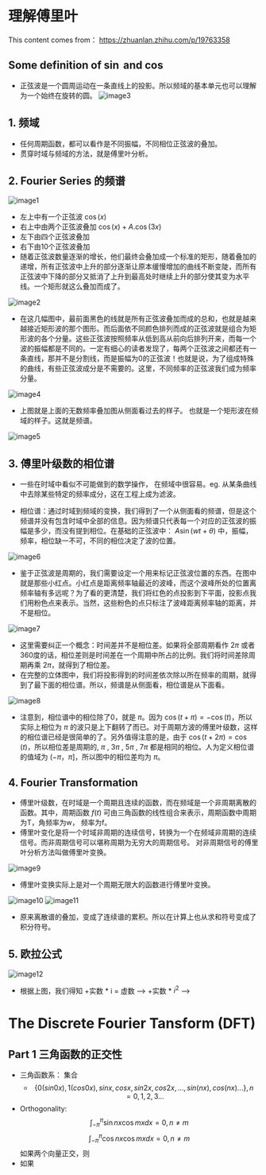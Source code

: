 # 理解傅里叶

This content comes from： https://zhuanlan.zhihu.com/p/19763358




## Some definition of $\sin$ and $\cos$
- 正弦波是一个圆周运动在一条直线上的投影。所以频域的基本单元也可以理解为一个始终在旋转的圆。
![image3](../Note/images/Fourier_image_3.png "image3")

## 1. 频域
- 任何周期函数，都可以看作是不同振幅，不同相位正弦波的叠加。
- 贯穿时域与频域的方法，就是傅里叶分析。
  
## 2. Fourier Series 的频谱
![image1](../Note/images/Fourier_image_1.png "image1")
-  左上中有一个正弦波 $\cos (x)$
-  右上中由两个正弦波叠加 $\cos (x) + A. \cos (3x)$
-  左下由四个正弦波叠加
-  右下由10个正弦波叠加
- 随着正弦波数量逐渐的增长，他们最终会叠加成一个标准的矩形，随着叠加的递增，所有正弦波中上升的部分逐渐让原本缓慢增加的曲线不断变陡，而所有正弦波中下降的部分又抵消了上升到最高处时继续上升的部分使其变为水平线。一个矩形就这么叠加而成了。

![image2](../Note/images/Fourier_image_2.png "image2")
- 在这几幅图中，最前面黑色的线就是所有正弦波叠加而成的总和，也就是越来越接近矩形波的那个图形。而后面依不同颜色排列而成的正弦波就是组合为矩形波的各个分量。这些正弦波按照频率从低到高从前向后排列开来，而每一个波的振幅都是不同的。一定有细心的读者发现了，每两个正弦波之间都还有一条直线，那并不是分割线，而是振幅为0的正弦波！也就是说，为了组成特殊的曲线，有些正弦波成分是不需要的。这里，不同频率的正弦波我们成为频率分量。

![image4](../Note/images/Fourier_image_4.png "image4")
- 上图就是上面的无数频率叠加图从侧面看过去的样子。 也就是一个矩形波在频域的样子。这就是频谱。

![image5](../Note/images/Fourier_image_5.png "image5")

## 3. 傅里叶级数的相位谱
- 一些在时域中看似不可能做到的数学操作， 在频域中很容易。eg. 从某条曲线中去除某些特定的频率成分，这在工程上成为滤波。

- 相位谱：通过时域到频域的变换，我们得到了一个从侧面看的频谱，但是这个频谱并没有包含时域中全部的信息。因为频谱只代表每一个对应的正弦波的振幅是多少，而没有提到相位。在基础的正弦波中： $A\sin(wt+\theta)$ 中，振幅，频率，相位缺一不可，不同的相位决定了波的位置。 

![image6](../Note/images/Fourier_image_6.png "image6") 

- 鉴于正弦波是周期的，我们需要设定一个用来标记正弦波位置的东西。在图中就是那些小红点。小红点是距离频率轴最近的波峰，而这个波峰所处的位置离频率轴有多远呢？为了看的更清楚，我们将红色的点投影到下平面，投影点我们用粉色点来表示。当然，这些粉色的点只标注了波峰距离频率轴的距离，并不是相位。

![image7](../Note/images/Fourier_image_7.png "image7")

- 这里需要纠正一个概念：时间差并不是相位差。如果将全部周期看作 $2\pi$ 或者360度的话，相位差则是时间差在一个周期中所占的比例。我们将时间差除周期再乘 $2\pi$，就得到了相位差。
- 在完整的立体图中，我们将投影得到的时间差依次除以所在频率的周期，就得到了最下面的相位谱。所以，频谱是从侧面看，相位谱是从下面看。

![image8](../Note/images/Fourier_image_8.png "image8")

- 注意到，相位谱中的相位除了0，就是 $\pi$。因为 $\cos(t+\pi)=-\cos(t)$，所以实际上相位为 $\pi$ 的波只是上下翻转了而已。对于周期方波的傅里叶级数，这样的相位谱已经是很简单的了。另外值得注意的是，由于 $\cos(t+2\pi)=\cos(t)$，所以相位差是周期的, $\pi$ , $3\pi$ , $5\pi$ , $7\pi$ 都是相同的相位。人为定义相位谱的值域为 $(-\pi，\pi]$，所以图中的相位差均为 $\pi$。


## 4. Fourier Transformation
- 傅里叶级数，在时域是一个周期且连续的函数，而在频域是一个非周期离散的函数。其中，周期函数 $f(t)$ 可由三角函数的线性组合来表示，周期函数中周期为T，角频率为w， 频率为f。 
- 傅里叶变化是将一个时域非周期的连续信号，转换为一个在频域非周期的连续信号。而非周期信号可以堪称周期为无穷大的周期信号。 对非周期信号的傅里叶分析方法叫做傅里叶变换。

![image9](../Note/images/Fourier_image_9.png "image9")

- 傅里叶变换实际上是对一个周期无限大的函数进行傅里叶变换。

![image10](../Note/images/Fourier_image_10.png "image10")
![image11](../Note/images/Fourier_image_11.png "image11")

- 原来离散谱的叠加，变成了连续谱的累积。所以在计算上也从求和符号变成了积分符号。

## 5. 欧拉公式

![image12](../Note/images/Fourier_image_12.png "image12")

- 根据上图，我们得知 +实数 * i = 虚数 --> +实数 * $i^2$ --> 







# The Discrete Fourier Tansform (DFT)

## Part 1 三角函数的正交性

 - 三角函数系： 集合
    - $$\{0(sin0x), 1(cos0x), sinx, cosx, sin2x, cos2x,..., sin(nx), cos(nx)...\}, n = 0, 1, 2, 3...$$
  - Orthogonality:
    $$\int_{-\pi}^{\pi} \sin nx \cos mx dx = 0, n \neq m$$
    $$\int_{-\pi}^{\pi} \cos nx \cos mx dx = 0, n \neq m$$
    如果两个向量正交，则
   - 如果
